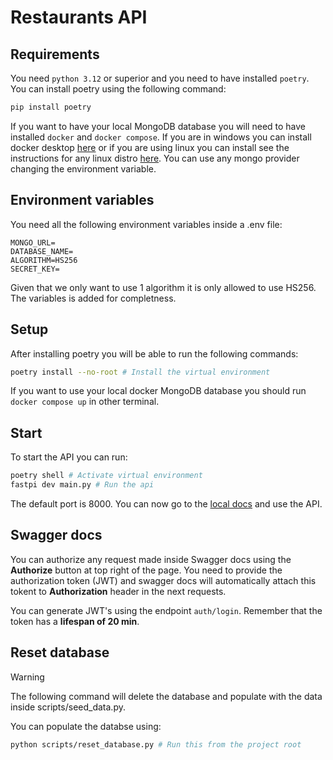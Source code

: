 # Restaurants API

## Requirements

You need `python 3.12` or superior and you need to have installed `poetry`. You can install poetry using the following command:

```bash
pip install poetry
```

If you want to have your local MongoDB database you will need to have installed `docker` and `docker compose`. If you are in windows you can install docker desktop [here](https://docs.docker.com/desktop/install/windows-install/) or if you are using linux you can install see the instructions for any linux distro [here](https://docs.docker.com/engine/install/). You can use any mongo provider changing the environment variable.

## Environment variables

You need all the following environment variables inside a .env file:

```env
MONGO_URL=
DATABASE_NAME=
ALGORITHM=HS256
SECRET_KEY=
```

Given that we only want to use 1 algorithm it is only allowed to use HS256. The variables is added for completness.

## Setup

After installing poetry you will be able to run the following commands:

```bash
poetry install --no-root # Install the virtual environment
```

If you want to use your local docker MongoDB database you should run `docker compose up` in other terminal.

## Start

To start the API you can run:

```bash
poetry shell # Activate virtual environment
fastpi dev main.py # Run the api
```

The default port is 8000. You can now go to the [local docs](localhost:8000/docs) and use the API.

## Swagger docs

You can authorize any request made inside Swagger docs using the **Authorize** button at top right of the page. You need to provide the authorization token (JWT) and swagger docs will automatically attach this tokent to **Authorization** header in the next requests.

You can generate JWT's using the endpoint `auth/login`. Remember that the token has a **lifespan of 20 min**.

## Reset database

> [!WARNING]
> The following command will delete the database and populate with the data inside scripts/seed_data.py.

You can populate the databse using:

```bash
python scripts/reset_database.py # Run this from the project root
```
